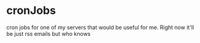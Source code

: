 # cronJobs
cron jobs for one of my servers that would be useful for me. Right now it'll be just rss emails but who knows 
